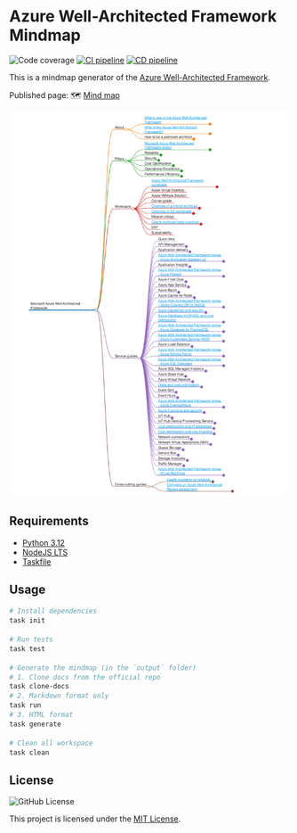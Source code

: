 # Azure Well-Architected Framework Mindmap

![Code coverage](https://img.shields.io/codecov/c/github/phucnt1992/azure-well-architected-framework-mindmap)
[![CI pipeline](https://github.com/phucnt1992/azure-well-architected-framework-mindmap/actions/workflows/ci.yml/badge.svg)](https://github.com/phucnt1992/azure-well-architected-framework-mindmap/actions/workflows/ci.yml)
[![CD pipeline](https://github.com/phucnt1992/azure-well-architected-framework-mindmap/actions/workflows/cd.yml/badge.svg)](https://github.com/phucnt1992/azure-well-architected-framework-mindmap/actions/workflows/cd.yml)

This is a mindmap generator of the [Azure Well-Architected Framework](https://learn.microsoft.com/en-us/azure/well-architected/).

Published page: 🗺️ [Mind map](https://phucnt1992.github.io/azure-well-architected-framework-mindmap/)

![Azure Well-Architected Framework Mind map](docs/image.png)

## Requirements

- [Python 3.12](https://www.python.org/downloads/)
- [NodeJS LTS](https://nodejs.org/)
- [Taskfile](https://taskfile.dev/)

## Usage

```bash
# Install dependencies
task init

# Run tests
task test

# Generate the mindmap (in the `output` folder)
# 1. Clone docs from the official repo
task clone-docs
# 2. Markdown format only
task run
# 3. HTML format
task generate

# Clean all workspace
task clean
```

## License

![GitHub License](https://img.shields.io/github/license/phucnt1992/azure-well-architected-framework-mindmap)

This project is licensed under the [MIT License](LICENSE).
